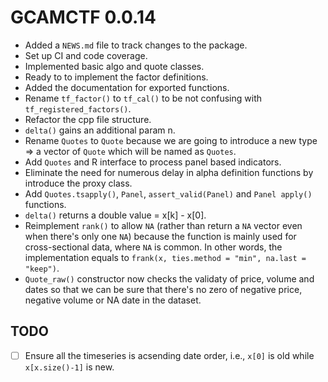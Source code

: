 # GCAMCTF 0.0.14

* Added a `NEWS.md` file to track changes to the package.
* Set up CI and code coverage.
* Implemented basic algo and quote classes.
* Ready to to implement the factor definitions.
* Added the documentation for exported functions.
* Rename `tf_factor()` to `tf_cal()` to be not confusing with `tf_registered_factors()`.
* Refactor the cpp file structure.
* `delta()` gains an additional param n.
* Rename `Quotes` to `Quote` because we are going to introduce a new type => a vector of `Quote` which will be named as `Quotes`.
* Add `Quotes` and R interface to process panel based indicators.
* Eliminate the need for numerous delay in alpha definition functions by introduce the proxy class.
* Add `Quotes.tsapply()`, `Panel`, `assert_valid(Panel)` and `Panel apply()` functions.
* `delta()` returns a double value = x[k] - x[0].
* Reimplement `rank()` to allow `NA` (rather than return a `NA` vector even when there's only one `NA`) because the function is mainly used for cross-sectional data, where `NA` is common. In other words, the implementation equals to `frank(x, ties.method = "min", na.last = "keep")`.
* `Quote_raw()` constructor now checks the validaty of price, volume and dates so that we can be sure that there's no zero of negative price, negative volume or NA date in the dataset.

## TODO

- [ ] Ensure all the timeseries is acsending date order, i.e., `x[0]` is old while `x[x.size()-1]` is new.
